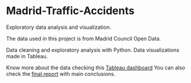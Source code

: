 # Madrid-Traffic-Accidents

Exploratory data analysis and visualization.

The data used in this project is from Madrid Council Open Data. 

Data cleaning and exploratory analysis with Python. Data visualizations made in Tableau. 

Know more about the data checking this [Tableau dashboard](https://public.tableau.com/app/profile/elena.salgueiro/viz/EDAaccidentes/Dashboard1)
You can also check the [final report](https://github.com/elesalgueiro/Madrid-Traffic-Accidents/blob/main/Final_Report.pdf) with main conclusions.


